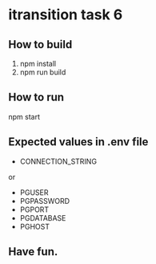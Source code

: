 # itransition task 6

## How to build
1. npm install
2. npm run build

## How to run
npm start

## Expected values in .env file
- CONNECTION_STRING

or

- PGUSER
- PGPASSWORD
- PGPORT
- PGDATABASE
- PGHOST

## Have fun.